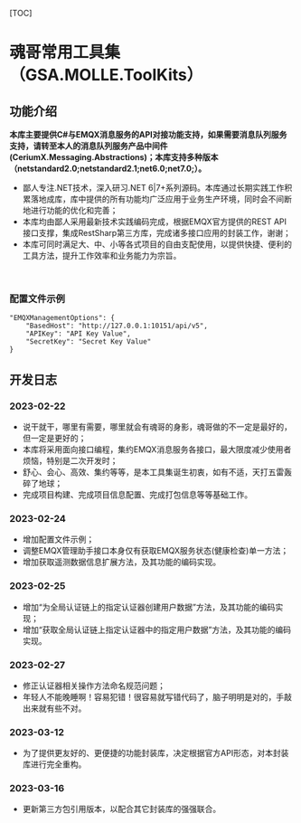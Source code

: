 [TOC]

# 魂哥常用工具集（GSA.MOLLE.ToolKits）

## 功能介绍

**本库主要提供C#与EMQX消息服务的API对接功能支持，如果需要消息队列服务支持，请转至本人的消息队列服务产品中间件(CeriumX.Messaging.Abstractions)；本库支持多种版本（netstandard2.0;netstandard2.1;net6.0;net7.0;）。**

- 鄙人专注.NET技术，深入研习.NET 6|7+系列源码。本库通过长期实践工作积累落地成库，库中提供的所有功能均广泛应用于业务生产环境，同时会不间断地进行功能的优化和完善；
- 本库均由鄙人采用最新技术实践编码完成，根据EMQX官方提供的REST API接口支撑，集成RestSharp第三方库，完成诸多接口应用的封装工作，谢谢；
- 本库可同时满足大、中、小等各式项目的自由支配使用，以提供快捷、便利的工具方法，提升工作效率和业务能力为宗旨。

<br>

### 配置文件示例

```
"EMQXManagementOptions": {
    "BasedHost": "http://127.0.0.1:10151/api/v5",
    "APIKey": "API Key Value",
    "SecretKey": "Secret Key Value"
}
```

## 开发日志

### 2023-02-22
- 说干就干，哪里有需要，哪里就会有魂哥的身影，魂哥做的不一定是最好的，但一定是更好的；
- 本库将采用面向接口编程，集约EMQX消息服务各接口，最大限度减少使用者烦恼，特别是二次开发时；
- 舒心、会心、高效、集约等等，是本工具集诞生初衷，如有不适，天打五雷轰碎了地球；
- 完成项目构建、完成项目信息配置、完成打包信息等等基础工作。

### 2023-02-24
- 增加配置文件示例；
- 调整EMQX管理助手接口本身仅有获取EMQX服务状态(健康检查)单一方法；
- 增加获取遥测数据信息扩展方法，及其功能的编码实现。

### 2023-02-25
- 增加“为全局认证链上的指定认证器创建用户数据”方法，及其功能的编码实现；
- 增加“获取全局认证链上指定认证器中的指定用户数据”方法，及其功能的编码实现。

### 2023-02-27
- 修正认证器相关操作方法命名规范问题；
- 年轻人不能晚睡啊！容易犯错！很容易就写错代码了，脑子明明是对的，手敲出来就有些不对。

### 2023-03-12
- 为了提供更友好的、更便捷的功能封装库，决定根据官方API形态，对本封装库进行完全重构。

### 2023-03-16
- 更新第三方包引用版本，以配合其它封装库的强强联合。
